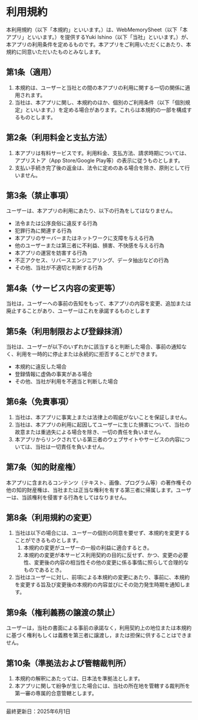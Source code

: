 # 利用規約

本利用規約（以下「本規約」といいます。）は、WebMemorySheet（以下「本アプリ」といいます。）を提供するYuki Ishino（以下「当社」といいます。）が、本アプリの利用条件を定めるものです。本アプリをご利用いただくにあたり、本規約に同意いただいたものとみなします。

## 第1条（適用）

1. 本規約は、ユーザーと当社との間の本アプリの利用に関する一切の関係に適用されます。
2. 当社は、本アプリに関し、本規約のほか、個別のご利用条件（以下「個別規定」といいます。）を定める場合があります。これらは本規約の一部を構成するものとします。

## 第2条（利用料金と支払方法）

1. 本アプリは有料サービスです。利用料金、支払方法、請求時期については、アプリストア（App Store/Google Play等）の表示に従うものとします。
2. 支払い手続き完了後の返金は、法令に定めのある場合を除き、原則として行いません。

## 第3条（禁止事項）

ユーザーは、本アプリの利用にあたり、以下の行為をしてはなりません。

- 法令または公序良俗に違反する行為
- 犯罪行為に関連する行為
- 本アプリのサーバーまたはネットワークに支障を与える行為
- 他のユーザーまたは第三者に不利益、損害、不快感を与える行為
- 本アプリの運営を妨害する行為
- 不正アクセス、リバースエンジニアリング、データ抽出などの行為
- その他、当社が不適切と判断する行為

## 第4条（サービス内容の変更等）

当社は，ユーザーへの事前の告知をもって、本アプリの内容を変更、追加または廃止することがあり、ユーザーはこれを承諾するものとします

## 第5条（利用制限および登録抹消）

当社は、ユーザーが以下のいずれかに該当すると判断した場合、事前の通知なく、利用を一時的に停止または永続的に拒否することができます。

- 本規約に違反した場合
- 登録情報に虚偽の事実がある場合
- その他、当社が利用を不適当と判断した場合

## 第6条（免責事項）

1. 当社は、本アプリに事実上または法律上の瑕疵がないことを保証しません。
2. 当社は、本アプリの利用に起因してユーザーに生じた損害について、当社の故意または重過失による場合を除き、一切の責任を負いません。
3. 本アプリからリンクされている第三者のウェブサイトやサービスの内容については、当社は一切責任を負いません。

## 第7条（知的財産権）

本アプリに含まれるコンテンツ（テキスト、画像、プログラム等）の著作権その他の知的財産権は、当社または正当な権利を有する第三者に帰属します。ユーザーは、当該権利を侵害する行為をしてはなりません。

## 第8条（利用規約の変更）

1. 当社は以下の場合には、ユーザーの個別の同意を要せず、本規約を変更することができるものとします。
    1. 本規約の変更がユーザーの一般の利益に適合するとき。
    2. 本規約の変更が本サービス利用契約の目的に反せず、かつ、変更の必要性、変更後の内容の相当性その他の変更に係る事情に照らして合理的なものであるとき。
2. 当社はユーザーに対し、前項による本規約の変更にあたり、事前に、本規約を変更する旨及び変更後の本規約の内容並びにその効力発生時期を通知します。

## 第9条（権利義務の譲渡の禁止）

ユーザーは，当社の書面による事前の承諾なく，利用契約上の地位または本規約に基づく権利もしくは義務を第三者に譲渡し，または担保に供することはできません。

## 第10条（準拠法および管轄裁判所）

1. 本規約の解釈にあたっては、日本法を準拠法とします。
2. 本アプリに関して紛争が生じた場合には、当社の所在地を管轄する裁判所を第一審の専属的合意管轄とします。

---

最終更新日：2025年6月1日
